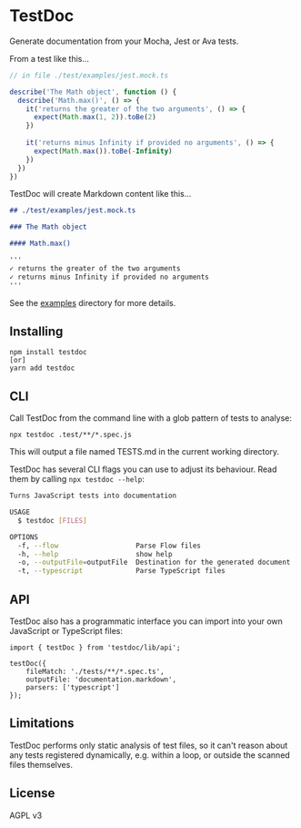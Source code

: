 # TestDoc

Generate documentation from your Mocha, Jest or Ava tests.

From a test like this...

```typescript
// in file ./test/examples/jest.mock.ts

describe('The Math object', function () {
  describe('Math.max()', () => {
    it('returns the greater of the two arguments', () => {
      expect(Math.max(1, 2)).toBe(2)
    })
  
    it('returns minus Infinity if provided no arguments', () => {
      expect(Math.max()).toBe(-Infinity)
    })
  }) 
})
```

TestDoc will create Markdown content like this...

```markdown
## ./test/examples/jest.mock.ts

### The Math object

#### Math.max()

'''
✓ returns the greater of the two arguments
✓ returns minus Infinity if provided no arguments
'''
```

See the [examples](test/examples) directory for more details.

## Installing

```
npm install testdoc
[or]
yarn add testdoc
```

## CLI

Call TestDoc from the command line with a glob pattern of tests to analyse:

`npx testdoc .test/**/*.spec.js`

This will output a file named TESTS.md in the current working directory.

TestDoc has several CLI flags you can use to adjust its behaviour. Read them by calling `npx testdoc --help`:

```bash
Turns JavaScript tests into documentation

USAGE
  $ testdoc [FILES]

OPTIONS
  -f, --flow                   Parse Flow files
  -h, --help                   show help
  -o, --outputFile=outputFile  Destination for the generated document
  -t, --typescript             Parse TypeScript files

```

## API

TestDoc also has a programmatic interface you can import into your own JavaScript or TypeScript files:

```
import { testDoc } from 'testdoc/lib/api';

testDoc({
    fileMatch: './tests/**/*.spec.ts',
    outputFile: 'documentation.markdown',
    parsers: ['typescript']
});
```

## Limitations

TestDoc performs only static analysis of test files, so it can't reason about any tests registered dynamically, e.g.
within a loop, or outside the scanned files themselves.

## License

AGPL v3